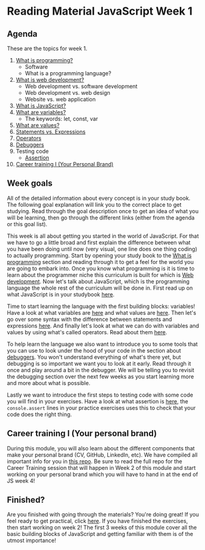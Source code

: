 # Reading Material JavaScript Week 1

## Agenda

These are the topics for week 1.

1. [What is programming?](https://web-development-study-book.netlify.app/#/programming/)
   - Software
   - What is a programming language?
2. [What is web development?](https://web-development-study-book.netlify.app/#/the-internet/web-development)
   - Web development vs. software development
   - Web development vs. web design
   - Website vs. web application
3. [What is JavaScript?](https://web-development-study-book.netlify.app/#/javascript/)
4. [What are variables?](https://web-development-study-book.netlify.app/#/javascript/variables)
   - The keywords: let, const, var
5. [What are values?](https://web-development-study-book.netlify.app/#/javascript/values)
6. [Statements vs. Expressions](https://web-development-study-book.netlify.app/#/javascript/statements-vs-expressions)
7. [Operators](https://web-development-study-book.netlify.app/#/javascript/operators)
8. [Debuggers](https://web-development-study-book.netlify.app/#/tools/debuggers)
9. Testing code
   - [Assertion](https://web-development-study-book.netlify.app/#/testing/assertion)
10. [Career training I (Your Personal Brand)](https://github.com/Pixel-To-Code-Studio/YourPersonalBrand)

## Week goals
All of the detailed information about every concept is in your study book. The following goal explanation will link you to the correct place to get studying. Read through the goal description once to get an idea of what you will be learning, then go through the different links (either from the agenda or this goal list).

This week is all about getting you started in the world of JavaScript. For that we have to go a little broad and first explain the difference between what you have been doing until now (very visual, one line does one thing coding) to actually programming. Start by opening your study book to the [What is programming](https://web-development-study-book.netlify.app/#/programming/) section and reading through it to get a feel for the world you are going to embark into. Once you know what programming is it is time to learn about the programmer niche this curriculum is built for which is [Web development](https://web-development-study-book.netlify.app/#/the-internet/web-development). Now let's talk about JavaScript, which is the programming language the whole rest of the curriculum will be done in. First read up on what JavaScript is in your studybook [here](https://web-development-study-book.netlify.app/#/javascript/).

Time to start learning the language with the first building blocks: variables! Have a look at what variables are [here]() and what values are [here](https://web-development-study-book.netlify.app/#/javascript/values). Then let's go over some syntax with the difference between statements and expressions [here](https://web-development-study-book.netlify.app/#/javascript/statements-vs-expressions). And finally let's look at what we can do with variables and values by using what's called operators. Read about them [here](https://web-development-study-book.netlify.app/#/javascript/operators).

To help learn the language we also want to introduce you to some tools that you can use to look under the hood of your code in the section about [debuggers](https://web-development-study-book.netlify.app/#/tools/debuggers). You won't understand everything of what's there yet, but debugging is so important we want you to look at it early. Read through it once and play around a bit in the debugger. We will be telling you to revisit the debugging section over the next few weeks as you start learning more and more about what is possible. 

Lastly we want to introduce the first steps to testing code with some code you will find in your exercises. Have a look at what assertion is [here](https://web-development-study-book.netlify.app/#/testing/assertion), the `console.assert` lines in your practice exercises uses this to check that your code does the right thing.

## Career training I (Your personal brand)
During this module, you will also learn about the different components that make your personal brand (CV, GitHub, LinkedIn, etc). We have compiled all important info for you in [this repo](https://github.com/Pixel-To-Code-Studio/YourPersonalBrand). Be sure to read the full repo for the Career Training session that will happen in Week 2 of this module and start working on your personal brand which you will have to hand in at the end of JS week 4!

## Finished?

Are you finished with going through the materials? You're doing great! If you feel ready to get practical, click [here](./MAKEME.md). If you have finished the exercises, then start working on week 2! The first 3 weeks of this module cover all the basic building blocks of JavaScript and getting familiar with them is of the utmost importance!
